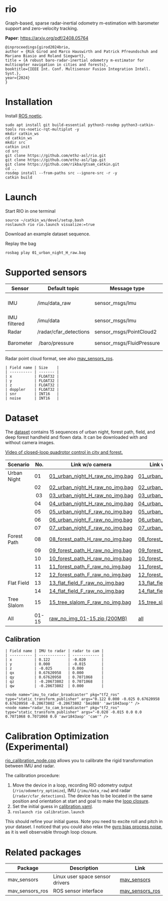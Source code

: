 # rio
Graph-based, sparse radar-inertial odometry m-estimation with barometer support and zero-velocity tracking.

**Paper**: https://arxiv.org/pdf/2408.05764
```
@inproceedings{girod2024brio,
author = {Rik Girod and Marco Hauswirth and Patrick Pfreundschuh and Mariano Biasio and Roland Siegwart},
title = {A robust baro-radar-inertial odometry m-estimator for multicopter navigation in cities and forests},
booktitle={IEEE Int. Conf. Multisensor Fusion Integration Intell. Syst.},
year={2024}
}
```

# Installation
Install [ROS noetic](https://wiki.ros.org/noetic/Installation/Ubuntu).
```
sudo apt install git build-essential python3-rosdep python3-catkin-tools ros-noetic-rqt-multiplot -y
mkdir catkin_ws
cd catkin_ws
mkdir src
catkin init
cd src
git clone https://github.com/ethz-asl/rio.git
git clone https://github.com/ethz-asl/lpp.git
git clone https://github.com/rikba/gtsam_catkin.git
cd ..
rosdep install --from-paths src --ignore-src -r -y
catkin build
```

# Launch
Start RIO in one terminal
```
source ~/catkin_ws/devel/setup.bash
roslaunch rio rio.launch visualize:=true
```

Download an example dataset sequence.

Replay the bag
```
rosbag play 01_urban_night_H_raw.bag
```

# Supported sensors
| Sensor       | Default topic          | Message type              | Required | Note                              |
| ------------ | ---------------------- | ------------------------- | -------- | --------------------------------- |
| IMU          | /imu/data_raw          | sensor_msgs/Imu           | Yes      | Calibrate gyro turn-on-bias!      |
| IMU filtered | /imu/data              | sensor_msgs/Imu           | Yes      | for initialization                |
| Radar        | /radar/cfar_detections | sensor_msgs/PointCloud2   | Yes      |                                   |
| Barometer    | /baro/pressure         | sensor_msgs/FluidPressure | No       | Activate in [cfg](./cfg/rio.yaml) |

Radar point cloud format, see also [mav_sensors_ros](https://github.com/ethz-asl/mav_sensors_ros/blob/main/src/radar.cpp#L146-L236).
```
| Field name | Size    |
| ---------- | ------- |
| x          | FLOAT32 |
| y          | FLOAT32 |
| z          | FLOAT32 |
| doppler    | FLOAT32 |
| snr        | INT16   |
| noise      | INT16   |
```

# Dataset
The [dataset](https://doi.org/10.3929/ethz-b-000713420) contains 15 sequences of urban night, forest path, field, and deep forest handheld and flown data. It can be downloaded with and without camera images.

[Video of closed-loop quadrotor control in city and forest.](https://github.com/ethz-asl/rio/assets/11293852/7bc95fa8-6fa1-4172-ad63-5ae1d3a38d58)

| Scenario    | No. | Link w/o camera | Link with camera |
| ----------- | --- | --------------- | ---------------- |
| Urban Night | 01  | [01_urban_night_H_raw_no_img.bag](https://libdrive.ethz.ch/index.php/s/wfmZSbsx4x7yFPA/download?path=%2F&files=01_urban_night_H_raw_no_img.bag) | [01_urban_night_H_raw.bag](https://libdrive.ethz.ch/index.php/s/wfmZSbsx4x7yFPA/download?path=%2F&files=01_urban_night_H_raw.bag) |
|             | 02  | [02_urban_night_H_raw_no_img.bag](https://libdrive.ethz.ch/index.php/s/wfmZSbsx4x7yFPA/download?path=%2F&files=02_urban_night_H_raw_no_img.bag) | [02_urban_night_H_raw.bag](https://libdrive.ethz.ch/index.php/s/wfmZSbsx4x7yFPA/download?path=%2F&files=02_urban_night_H_raw.bag) |
|             | 03  | [03_urban_night_H_raw_no_img.bag](https://libdrive.ethz.ch/index.php/s/wfmZSbsx4x7yFPA/download?path=%2F&files=03_urban_night_H_raw_no_img.bag) | [03_urban_night_H_raw.bag](https://libdrive.ethz.ch/index.php/s/wfmZSbsx4x7yFPA/download?path=%2F&files=03_urban_night_H_raw.bag) |
|             | 04  | [04_urban_night_H_raw_no_img.bag](https://libdrive.ethz.ch/index.php/s/wfmZSbsx4x7yFPA/download?path=%2F&files=04_urban_night_H_raw_no_img.bag) | [04_urban_night_H_raw.bag](https://libdrive.ethz.ch/index.php/s/wfmZSbsx4x7yFPA/download?path=%2F&files=04_urban_night_H_raw.bag) |
|             | 05  | [05_urban_night_F_raw_no_img.bag](https://libdrive.ethz.ch/index.php/s/wfmZSbsx4x7yFPA/download?path=%2F&files=05_urban_night_F_raw_no_img.bag) | [05_urban_night_F_raw.bag](https://libdrive.ethz.ch/index.php/s/wfmZSbsx4x7yFPA/download?path=%2F&files=05_urban_night_F_raw.bag) |
|             | 06  | [06_urban_night_F_raw_no_img.bag](https://libdrive.ethz.ch/index.php/s/wfmZSbsx4x7yFPA/download?path=%2F&files=06_urban_night_F_raw_no_img.bag) | [06_urban_night_F_raw.bag](https://libdrive.ethz.ch/index.php/s/wfmZSbsx4x7yFPA/download?path=%2F&files=06_urban_night_F_raw.bag) |
|             | 07  | [07_urban_night_F_raw_no_img.bag](https://libdrive.ethz.ch/index.php/s/wfmZSbsx4x7yFPA/download?path=%2F&files=07_urban_night_F_raw_no_img.bag) | [07_urban_night_F_raw.bag](https://libdrive.ethz.ch/index.php/s/wfmZSbsx4x7yFPA/download?path=%2F&files=07_urban_night_F_raw.bag) |
| Forest Path | 08  | [08_forest_path_H_raw_no_img.bag](https://libdrive.ethz.ch/index.php/s/wfmZSbsx4x7yFPA/download?path=%2F&files=08_forest_path_H_raw_no_img.bag) | [08_forest_path_H_raw.bag](https://libdrive.ethz.ch/index.php/s/wfmZSbsx4x7yFPA/download?path=%2F&files=08_forest_path_H_raw.bag) |
|             | 09  | [09_forest_path_H_raw_no_img.bag](https://libdrive.ethz.ch/index.php/s/wfmZSbsx4x7yFPA/download?path=%2F&files=09_forest_path_H_raw_no_img.bag) | [09_forest_path_H_raw.bag](https://libdrive.ethz.ch/index.php/s/wfmZSbsx4x7yFPA/download?path=%2F&files=09_forest_path_H_raw.bag) |
|             | 10  | [10_forest_path_H_raw_no_img.bag](https://libdrive.ethz.ch/index.php/s/wfmZSbsx4x7yFPA/download?path=%2F&files=10_forest_path_H_raw_no_img.bag) | [10_forest_path_H_raw.bag](https://libdrive.ethz.ch/index.php/s/wfmZSbsx4x7yFPA/download?path=%2F&files=10_forest_path_H_raw.bag) |
|             | 11  | [11_forest_path_F_raw_no_img.bag](https://libdrive.ethz.ch/index.php/s/wfmZSbsx4x7yFPA/download?path=%2F&files=11_forest_path_F_raw_no_img.bag) | [11_forest_path_F_raw.bag](https://libdrive.ethz.ch/index.php/s/wfmZSbsx4x7yFPA/download?path=%2F&files=11_forest_path_F_raw.bag) |
|             | 12  | [12_forest_path_F_raw_no_img.bag](https://libdrive.ethz.ch/index.php/s/wfmZSbsx4x7yFPA/download?path=%2F&files=12_forest_path_F_raw_no_img.bag) | [12_forest_path_F_raw.bag](https://libdrive.ethz.ch/index.php/s/wfmZSbsx4x7yFPA/download?path=%2F&files=12_forest_path_F_raw.bag) |
| Flat Field  | 13  | [13_flat_field_F_raw_no_img.bag](https://libdrive.ethz.ch/index.php/s/wfmZSbsx4x7yFPA/download?path=%2F&files=13_flat_field_F_raw_no_img.bag) | [13_flat_field_F_raw.bag](https://libdrive.ethz.ch/index.php/s/wfmZSbsx4x7yFPA/download?path=%2F&files=13_flat_field_F_raw.bag) |
|             | 14  | [14_flat_field_F_raw_no_img.bag](https://libdrive.ethz.ch/index.php/s/wfmZSbsx4x7yFPA/download?path=%2F&files=14_flat_field_F_raw_no_img.bag) | [14_flat_field_F_raw.bag](https://libdrive.ethz.ch/index.php/s/wfmZSbsx4x7yFPA/download?path=%2F&files=14_flat_field_F_raw.bag) |
| Tree Slalom | 15  | [15_tree_slalom_F_raw_no_img.bag](https://libdrive.ethz.ch/index.php/s/wfmZSbsx4x7yFPA/download?path=%2F&files=15_tree_slalom_F_raw_no_img.bag) | [15_tree_slalom_F_raw.bag](https://libdrive.ethz.ch/index.php/s/wfmZSbsx4x7yFPA/download?path=%2F&files=15_tree_slalom_F_raw.bag) |
|  |  |   | 
| All         | 01-15 | [raw_no_img_01-15.zip (200MB)](https://libdrive.ethz.ch/index.php/s/wfmZSbsx4x7yFPA/download?path=%2F&files=raw_no_img_01-15.zip)  | [all](https://libdrive.ethz.ch/index.php/s/wfmZSbsx4x7yFPA/download) |

## Calibration
```
| Field name | IMU to radar | radar to cam |
| ---------- | ------------ | ------------ |
| x          | 0.122        | -0.020       |
| y          | 0.000        | -0.015       |
| z          | -0.025       | 0.000        |
| qx         | 0.67620958   | 0.000        |
| qy         | 0.67620958   | 0.7071068    |
| qz         | -0.20673802  | 0.7071068    |
| qw         | -0.20673802  | 0.000        |
```

```
<node name="imu_to_radar_broadcaster" pkg="tf2_ros" type="static_transform_publisher" args="0.122 0.000 -0.025 0.67620958 0.67620958 -0.20673802 -0.20673802 'bmi088' 'awr1843aop'" />
<node name="radar_to_cam_broadcaster" pkg="tf2_ros" type="static_transform_publisher" args="-0.020 -0.015 0.0 0.0 0.7071068 0.7071068 0.0 'awr1843aop' 'cam'" />
```

# Calibration Optimization (Experimental)
[rio_calibration_node.cpp](https://github.com/ethz-asl/rio/blob/main/src/rio_calibration_node.cpp) allows you to calibrate the rigid transformation between IMU and radar.

The calibration procedure:
1. Move the device in a loop, recording RIO odometry output (`/rio/odometry_optimize`), IMU (`/imu/data_raw`) and radar (`/radar/cfar_detections`). The device has to be located in the same position and orientation at start and goal to make the [loop closure](https://github.com/ethz-asl/rio/blob/main/cfg/calibration.yaml#L10-L12).
2. Set the initial guess in [calibration.yaml](https://github.com/ethz-asl/rio/blob/main/cfg/calibration.yaml#L6-L7).
3. `roslaunch rio calibration.launch`

This should refine your initial guess. Note you need to excite roll and pitch in your dataset. I noticed that you could also relax the [gyro bias process noise](https://github.com/ethz-asl/rio/blob/main/cfg/rio.yaml#L8), as it is well observable through loop closure.

# Related packages

| Package         | Description                     | Link                                                           |
| --------------- | ------------------------------- | -------------------------------------------------------------- |
| mav_sensors     | Linux user space sensor drivers | [mav_sensors](https://github.com/ethz-asl/mav_sensors)         |
| mav_sensors_ros | ROS sensor interface            | [mav_sensors_ros](https://github.com/ethz-asl/mav_sensors_ros) |

